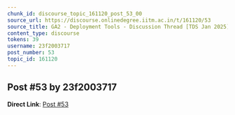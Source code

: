 ```yaml
---
chunk_id: discourse_topic_161120_post_53_00
source_url: https://discourse.onlinedegree.iitm.ac.in/t/161120/53
source_title: GA2 - Deployment Tools - Discussion Thread [TDS Jan 2025]
content_type: discourse
tokens: 39
username: 23f2003717
post_number: 53
topic_id: 161120
---
```


## Post #53 by 23f2003717

**Direct Link**: [Post #53](https://discourse.onlinedegree.iitm.ac.in/t/161120/53)
